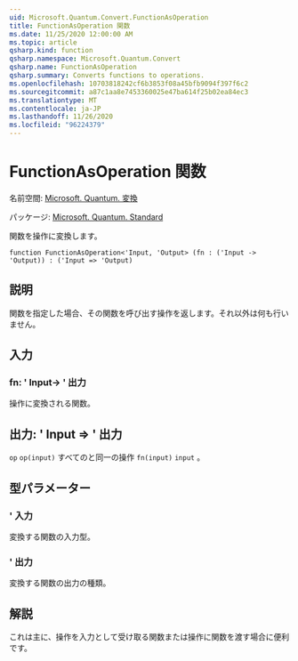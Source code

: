 ```yaml
---
uid: Microsoft.Quantum.Convert.FunctionAsOperation
title: FunctionAsOperation 関数
ms.date: 11/25/2020 12:00:00 AM
ms.topic: article
qsharp.kind: function
qsharp.namespace: Microsoft.Quantum.Convert
qsharp.name: FunctionAsOperation
qsharp.summary: Converts functions to operations.
ms.openlocfilehash: 10703818242cf6b3853f08a45bfb9094f397f6c2
ms.sourcegitcommit: a87c1aa8e7453360025e47ba614f25b02ea84ec3
ms.translationtype: MT
ms.contentlocale: ja-JP
ms.lasthandoff: 11/26/2020
ms.locfileid: "96224379"
---
```

# <a name="functionasoperation-function"></a>FunctionAsOperation 関数

名前空間: [Microsoft. Quantum. 変換](xref:Microsoft.Quantum.Convert)

パッケージ: [Microsoft. Quantum. Standard](https://nuget.org/packages/Microsoft.Quantum.Standard)


関数を操作に変換します。

```qsharp
function FunctionAsOperation<'Input, 'Output> (fn : ('Input -> 'Output)) : ('Input => 'Output)
```


## <a name="description"></a>説明

関数を指定した場合、その関数を呼び出す操作を返します。それ以外は何も行いません。

## <a name="input"></a>入力

### <a name="fn--input---output"></a>fn: ' Input-> ' 出力

操作に変換される関数。



## <a name="output--input--output"></a>出力: ' Input => ' 出力 

`op` `op(input)` すべてのと同一の操作 `fn(input)` `input` 。

## <a name="type-parameters"></a>型パラメーター

### <a name="input"></a>' 入力

変換する関数の入力型。
### <a name="output"></a>' 出力

変換する関数の出力の種類。

## <a name="remarks"></a>解説

これは主に、操作を入力として受け取る関数または操作に関数を渡す場合に便利です。